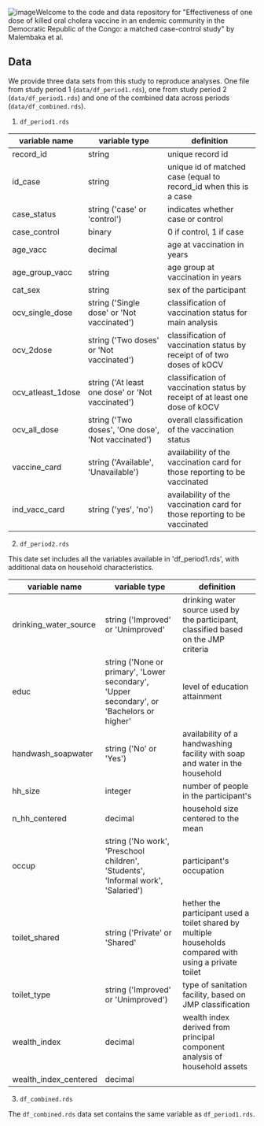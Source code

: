 ![image](https://github.com/HopkinsIDD/uvira_onedose_ocv_ve/assets/39589976/9ed66ac8-5f2c-43b3-969b-101832403b8e)Welcome to the code and data repository for "Effectiveness of one dose of killed oral cholera vaccine in an
endemic community in the Democratic Republic of the
Congo: a matched case-control study" by Malembaka et al. 

## Data 

We provide three data sets from this study to reproduce analyses. One file from study period 1 (`data/df_period1.rds`), one from study period 2 (`data/df_period1.rds`) and one of the combined data across periods (`data/df_combined.rds`). 

1. `df_period1.rds`
   
| variable name | variable type | definition |
|---------------|---------------|------------|
| record_id     | string        | unique record id | 
| id_case       | string        | unique id of matched case (equal to record_id when this is a case|
| case_status   | string ('case' or 'control') | indicates whether case or control|  
| case_control  | binary        | 0 if control, 1 if case |
| age_vacc      | decimal       | age at vaccination in years|
| age_group_vacc | string       | age group at vaccination in years|
| cat_sex        |  string            |   sex of the participant               | 
| ocv_single_dose | string ('Single dose' or 'Not vaccinated')     | classification of vaccination status for main analysis|
| ocv_2dose     |  string ('Two doses' or 'Not vaccinated') | classification of vaccination status by receipt of of two doses of kOCV     | 
| ocv_atleast_1dose | string ('At least one dose' or 'Not vaccinated')  | classification of vaccination status by receipt of at least one dose of kOCV | 
| ocv_all_dose  | string ('Two doses', 'One dose', 'Not vaccinated')| overall classification of the vaccination status | 
| vaccine_card | string ('Available', 'Unavailable') | availability of the vaccination card for those reporting to be vaccinated |
| ind_vacc_card | string ('yes', 'no') | availability of the vaccination card for those reporting to be vaccinated |

2. `df_period2.rds`

This date set includes all the variables available in 'df_period1.rds', with additional data on household characteristics.

| variable name | variable type | definition |
|---------------|---------------|------------|
| drinking_water_source  | string  ('Improved' or 'Unimproved' | drinking water source used by the participant, classified based on the JMP criteria| 
| educ  | string ('None or primary', 'Lower secondary', 'Upper secondary', or 'Bachelors or higher'  | level of education attainment|
| handwash_soapwater  | string ('No' or 'Yes') | availability of a handwashing facility with soap and water in the household|  
| hh_size | integer | number of people in the participant's |
| n_hh_centered | decimal| household size centered to the mean |    
| occup | string ('No work', 'Preschool children', 'Students', 'Informal work', 'Salaried')| participant's occupation|
| toilet_shared |string ('Private' or 'Shared' | hether the participant used a toilet shared by multiple households compared with using a private toilet|
|toilet_type  | string ('Improved' or 'Unimproved') | type of sanitation facility, based on JMP classification   | 
|wealth_index | decimal | wealth index derived from principal component analysis of household assets |
| wealth_index_centered | decimal | | wealth index derived from principal component analysis of household assets, and centered to the mean|

   
3. `df_combined.rds`

The `df_combined.rds` data set contains the same variable as `df_period1.rds`.
